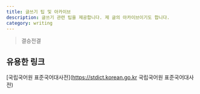 ```yaml
---
title: 글쓰기 팁 및 아카이브
description: 글쓰기 관련 팁을 제공합니다. 제 글의 아카이브이기도 합니다. 
category: writing
---
```


>결승전결

유용한 링크
---


[국립국어원 표준국어대사전](https://stdict.korean.go.kr 국립국어원 표준국어대사전)


